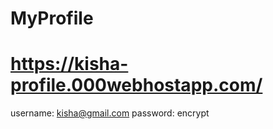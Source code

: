 # MyProfile

# https://kisha-profile.000webhostapp.com/

username: kisha@gmail.com
password: encrypt
